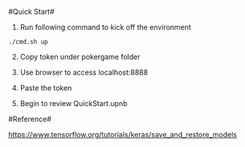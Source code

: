 #Quick Start#

1. Run following command to kick off the environment

```
./cmd.sh up
```

2. Copy token under pokergame folder 

3. Use browser to access localhost:8888

4. Paste the token 

5. Begin to review QuickStart.upnb


#Reference#

https://www.tensorflow.org/tutorials/keras/save_and_restore_models
